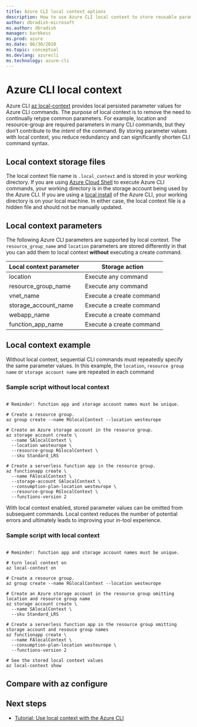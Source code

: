 ```yaml
---
title: Azure CLI local context options
description: How to use Azure CLI local context to store reusable parameter values
author: dbradish-microsoft
ms.author: dbradish
manager: barbkess
ms.prod: azure
ms.date: 06/30/2020
ms.topic: conceptual
ms.devlang: azurecli
ms.technology: azure-cli
---
```


# Azure CLI local context

Azure CLI [az local-context](/cli/azure/local-contex) provides local persisted parameter values for Azure CLI commands.  The purpose of local context is to remove the need to continually retype common parameters. For example, location and resource-group are required parameters in many CLI commands, but they don’t contribute to the _intent_ of the command.  By storing parameter values with local context, you reduce redundancy and can significantly shorten CLI command syntax.

## Local context storage files

The local context file name is `.local_context` and is stored in your working directory.  If you are using [Azure Cloud Shell](https://shell.azure.com) to execute Azure CLI commands, your working directory is in the storage account being used by the Azure CLI.  If you are using a [local install](/install-azure-cli) of the Azure CLI, your working directory is on your local machine.  In either case, the local context file is a hidden file and should not be manually updated.

## Local context parameters

The following Azure CLI parameters are supported by local context.  The `resource_group_name` and `location` parameters are stored differently in that you can add them to local context **without** executing a create command.

| Local context parameter | Storage action
|-|-|
| location | Execute any command
| resource_group_name | Execute any command
| vnet_name | Execute a create command
| storage_account_name | Execute a create command
| webapp_name | Execute a create command
| function_app_name | Execute a create command

## Local context example

Without local context, sequential CLI commands must repeatedly specify the same parameter values.  In this example, the `location`, `resource group name` or `storage account name` are repeated in each command

### Sample script without local context

```azurecli

# Reminder: function app and storage account names must be unique.

# Create a resource group.
az group create --name RGlocalContext --location westeurope

# Create an Azure storage account in the resource group.
az storage account create \
  --name SAlocalContext \
  --location westeurope \
  --resource-group RGlocalContext \
  --sku Standard_LRS

# Create a serverless function app in the resource group.
az functionapp create \
  --name FAlocalContext \
  --storage-account SAlocalContext \
  --consumption-plan-location westeurope \
  --resource-group RGlocalContext \
  --functions-version 2

```

With local context enabled, stored parameter values can be omitted from subsequent commands.  Local context reduces the number of potential errors and ultimately leads to improving your in-tool experience.

### Sample script with local context

```azurecli

# Reminder: function app and storage account names must be unique.

# turn local context on
az local-context on

# Create a resource group.
az group create --name RGlocalContext --location westeurope

# Create an Azure storage account in the resource group omitting location and resource group name
az storage account create \
  --name SAlocalContext \
  --sku Standard_LRS

# Create a serverless function app in the resource group omitting storage account and resouce group names
az functionapp create \
  --name FAlocalContext \
  --consumption-plan-location westeurope \
  --functions-version 2

# See the stored local context values
az local-context show
```

## Compare with az configure



## Next steps

- [Tutorial: Use local context with the Azure CLI](azure-cli-local-context-tutorial.md)
